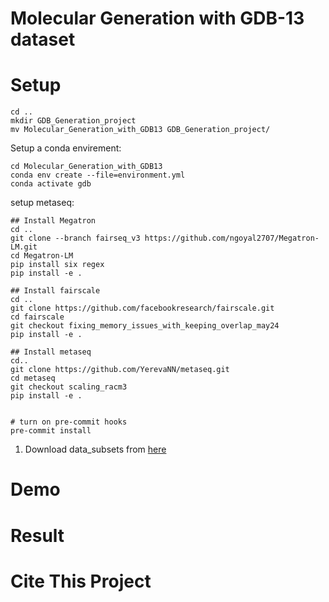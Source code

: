 # Molecular Generation with GDB-13 dataset

# Setup
```
cd ..
mkdir GDB_Generation_project
mv Molecular_Generation_with_GDB13 GDB_Generation_project/
```

Setup a conda envirement:
```
cd Molecular_Generation_with_GDB13
conda env create --file=environment.yml
conda activate gdb
```

setup metaseq:
```
## Install Megatron 
cd ..
git clone --branch fairseq_v3 https://github.com/ngoyal2707/Megatron-LM.git
cd Megatron-LM
pip install six regex
pip install -e .

## Install fairscale 
cd ..
git clone https://github.com/facebookresearch/fairscale.git
cd fairscale
git checkout fixing_memory_issues_with_keeping_overlap_may24
pip install -e .

## Install metaseq 
cd..
git clone https://github.com/YerevaNN/metaseq.git
cd metaseq
git checkout scaling_racm3
pip install -e .


# turn on pre-commit hooks
pre-commit install
```

1. Download data_subsets from [here](https://disk.yandex.ru/d/Qmqhz2nXeYCR3Q) 


# Demo

# Result

# Cite This Project